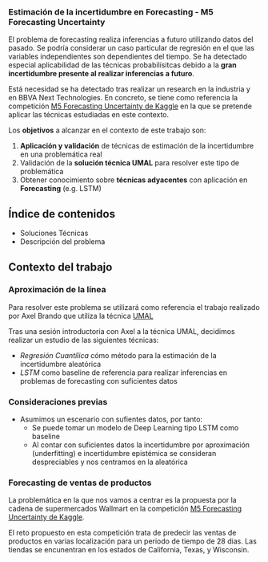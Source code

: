 ### Estimación de la incertidumbre en Forecasting - M5 Forecasting Uncertainty

El problema de forecasting realiza inferencias a futuro utilizando datos del pasado. Se podría considerar un caso particular de regresión en el que las variables independientes son dependientes del tiempo. Se ha detectado especial aplicabilidad de las técnicas probabilísitcas debido a la **gran incertidumbre presente al realizar inferencias a futuro**.  

Está necesidad se ha detectado tras realizar un research en la industria y en BBVA Next Technologies. En concreto, se tiene como referencia la competición [M5 Forecasting Uncertainty de Kaggle](https://www.kaggle.com/c/m5-forecasting-uncertainty) en la que se pretende aplicar las técnicas estudiadas en este contexto.

Los **objetivos** a alcanzar en el contexto de este trabajo son:

1. **Aplicación y validación** de técnicas de estimación de la incertidumbre en una problemática real
2. Validación de la **solución técnica UMAL** para resolver este tipo de problemática
3. Obtener conocimiento sobre **técnicas adyacentes** con aplicación en **Forecasting** (e.g. LSTM)

## Índice de contenidos

- Soluciones Técnicas
- Descripción del problema

## Contexto del trabajo

### Aproximación de la línea

Para resolver este problema se utilizará como referencia el trabajo realizado por Axel Brando que utiliza la técnica [UMAL](https://arxiv.org/abs/1910.12288)

Tras una sesión introductoria con Axel a la técnica UMAL, decidimos realizar un estudio de las siguientes técnicas:
* *Regresión Cuantílica* cómo método para la estimación de la incertidumbre aleatórica
* *LSTM* como baseline de referencia para realizar inferencias en problemas de forecasting con suficientes datos

### Consideraciones previas

* Asumimos un escenario con sufientes datos, por tanto:
  * Se puede tomar un modelo de Deep Learning tipo LSTM como baseline
  * Al contar con suficientes datos la incertidumbre por aproximación (underfitting) e incertidumbre epistémica se consideran despreciables y nos centramos en la aleatórica

### Forecasting de ventas de productos

La problemática en la que nos vamos a centrar es la propuesta por la cadena de supermercados Wallmart en la competición [M5 Forecasting Uncertainty de Kaggle](https://www.kaggle.com/c/m5-forecasting-uncertainty). 

El reto propuesto en esta competición trata de predecir las ventas de productos en varias localización para un periodo de tiempo de 28 dias. Las tiendas se encunentran en los estados de California, Texas, y Wisconsin.





